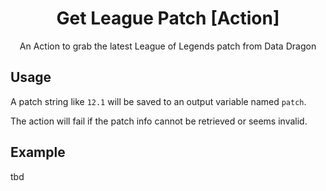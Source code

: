<h1 align="center">Get League Patch [Action]</h1>
<div align="center">
    An Action to grab the latest League of Legends patch from Data Dragon
</div>

## Usage

A patch string like `12.1` will be saved to an output variable named `patch`.

The action will fail if the patch info cannot be retrieved or seems invalid.

## Example

tbd
